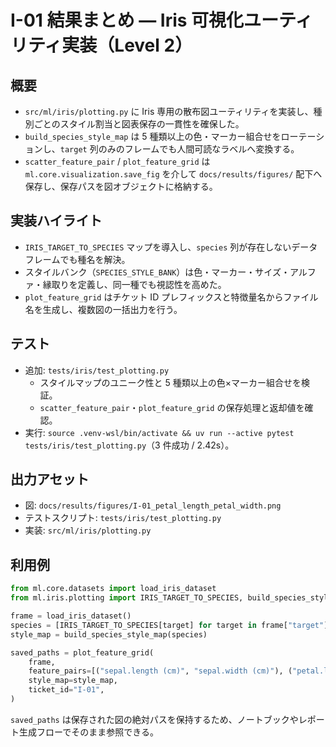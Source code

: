 # I-01 結果まとめ — Iris 可視化ユーティリティ実装（Level 2）

## 概要
- `src/ml/iris/plotting.py` に Iris 専用の散布図ユーティリティを実装し、種別ごとのスタイル割当と図表保存の一貫性を確保した。
- `build_species_style_map` は 5 種類以上の色・マーカー組合せをローテーションし、`target` 列のみのフレームでも人間可読なラベルへ変換する。
- `scatter_feature_pair` / `plot_feature_grid` は `ml.core.visualization.save_fig` を介して `docs/results/figures/` 配下へ保存し、保存パスを図オブジェクトに格納する。

## 実装ハイライト
- `IRIS_TARGET_TO_SPECIES` マップを導入し、`species` 列が存在しないデータフレームでも種名を解決。
- スタイルバンク（`SPECIES_STYLE_BANK`）は色・マーカー・サイズ・アルファ・縁取りを定義し、同一種でも視認性を高めた。
- `plot_feature_grid` はチケット ID プレフィックスと特徴量名からファイル名を生成し、複数図の一括出力を行う。

## テスト
- 追加: `tests/iris/test_plotting.py`
  - スタイルマップのユニーク性と 5 種類以上の色×マーカー組合せを検証。
  - `scatter_feature_pair`・`plot_feature_grid` の保存処理と返却値を確認。
- 実行: `source .venv-wsl/bin/activate && uv run --active pytest tests/iris/test_plotting.py`（3 件成功 / 2.42s）。

## 出力アセット
- 図: `docs/results/figures/I-01_petal_length_petal_width.png`
- テストスクリプト: `tests/iris/test_plotting.py`
- 実装: `src/ml/iris/plotting.py`

## 利用例
```python
from ml.core.datasets import load_iris_dataset
from ml.iris.plotting import IRIS_TARGET_TO_SPECIES, build_species_style_map, plot_feature_grid

frame = load_iris_dataset()
species = [IRIS_TARGET_TO_SPECIES[target] for target in frame["target"]]
style_map = build_species_style_map(species)

saved_paths = plot_feature_grid(
    frame,
    feature_pairs=[("sepal.length (cm)", "sepal.width (cm)"), ("petal.length (cm)", "petal.width (cm)")],
    style_map=style_map,
    ticket_id="I-01",
)
```
`saved_paths` は保存された図の絶対パスを保持するため、ノートブックやレポート生成フローでそのまま参照できる。
